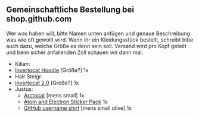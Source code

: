 ## Gemeinschaftliche Bestellung bei shop.github.com

Wer was haben will, bitte Namen unten anfügen und genaue Beschreibung was wie oft gewollt wird. Wenn ihr ein Kleidungsstück bestellt, schreibt bitte auch dazu, welche Größe es denn sein soll. Versand wird pro Kopf geteilt und beim sicher anfallenden Zoll schauen wir dann mal.

 - Kilian:
  - [Invertocat Hoodie](https://github.myshopify.com/products/invertocat-hoodie) [Größe?] 1x
 - Hair Steigr:
  - [Invertocat 2.0](https://github.myshopify.com/products/invertocat-2-0) [Größe?] 1x
- Justus:
  - [Arctocat](https://github.myshopify.com/products/arctocat) [mens small] 1x
  - [Atom and Electron Sticker Pack](https://github.myshopify.com/products/atom-and-electron-sticker-pack) 1x
  - [GitHub username shirt](https://github.myshopify.com/products/github-username-shirt) [mens small olive] 1x
